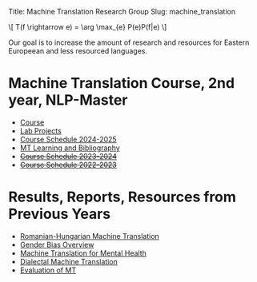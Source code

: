 Title: Machine Translation Research Group
Slug: machine_translation

<script src="https://cdnjs.cloudflare.com/ajax/libs/mathjax/2.7.7/MathJax.js?config=TeX-AMS-MML_HTMLorMML"></script>


\\[ T(f \rightarrow e) = \arg \max_{e} P(e)P(f|e) \\]

<style>
tr:nth-child(even) {
  background-color: #b2b2b24f!important;
  color: #1e1e1e!important;
}
</style>

Our goal is to increase the amount of research and resources for Eastern Europeean and less resourced languages.

# Machine Translation Course, 2nd year, NLP-Master

- [Course](machine_translation/course.html)
- [Lab Projects](machine_translation/course.html#projects)
- [Course Schedule 2024-2025](machine_translation/schedule_24_25.html)
- [MT Learning and Bibliography](machine_translation/bibliography.html)
- <s>[Course Schedule 2023-2024](machine_translation/schedule_23_24.html)</s>
- <s>[Course Schedule 2022-2023](machine_translation/schedule_22_23.html)</s>


# Results, Reports, Resources from Previous Years
- [Romanian-Hungarian Machine Translation](machine_translation/22_23/hu_ro.html)
- [Gender Bias Overview](machine_translation/22_23/genderbias.html)
- [Machine Translation for Mental Health](machine_translation/22_23/mental_health.html) 
- [Dialectal Machine Translation](https://github.com/lucianistrati/Machine-Translation-Romanian-Dialects)
- [Evaluation of MT](https://github.com/eu3neuom/machine-translation/blob/main/paper.pdf)








